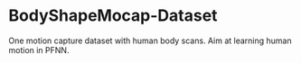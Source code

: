 # BodyShapeMocap-Dataset
One motion capture dataset with human body scans. Aim at learning human motion in PFNN.
